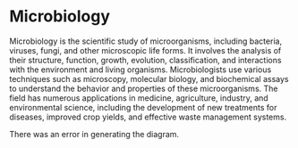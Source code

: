 
# Microbiology
Microbiology is the scientific study of microorganisms, including bacteria, viruses, fungi, and other microscopic life forms. It involves the analysis of their structure, function, growth, evolution, classification, and interactions with the environment and living organisms. Microbiologists use various techniques such as microscopy, molecular biology, and biochemical assays to understand the behavior and properties of these microorganisms. The field has numerous applications in medicine, agriculture, industry, and environmental science, including the development of new treatments for diseases, improved crop yields, and effective waste management systems.

There was an error in generating the diagram.
            